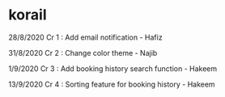 # korail
28/8/2020 Cr 1 : Add email notification - Hafiz

31/8/2020
Cr 2 : Change color theme - Najib

1/9/2020 Cr 3 : Add booking history search function - Hakeem

13/9/2020 Cr 4 : Sorting feature for booking history - Hakeem
